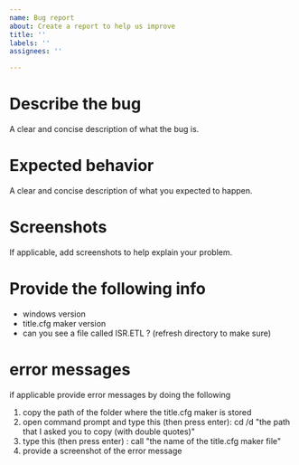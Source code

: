 ```yaml
---
name: Bug report
about: Create a report to help us improve
title: ''
labels: ''
assignees: ''

---
```


# Describe the bug
A clear and concise description of what the bug is.


# Expected behavior
A clear and concise description of what you expected to happen.

# Screenshots
If applicable, add screenshots to help explain your problem.

# Provide the following info
 - windows version
 - title.cfg maker version
 - can you see a file called ISR.ETL ? (refresh directory to make sure)

# error messages
 if applicable provide error messages by doing the following
 1) copy the path of the folder where the title.cfg maker is stored
 2) open command prompt and type this (then press enter):
    cd /d "the path that I asked you to copy (with double quotes)" 
3) type this (then press enter) :
  call "the name of the title.cfg maker file"
4) provide a screenshot of the error message
